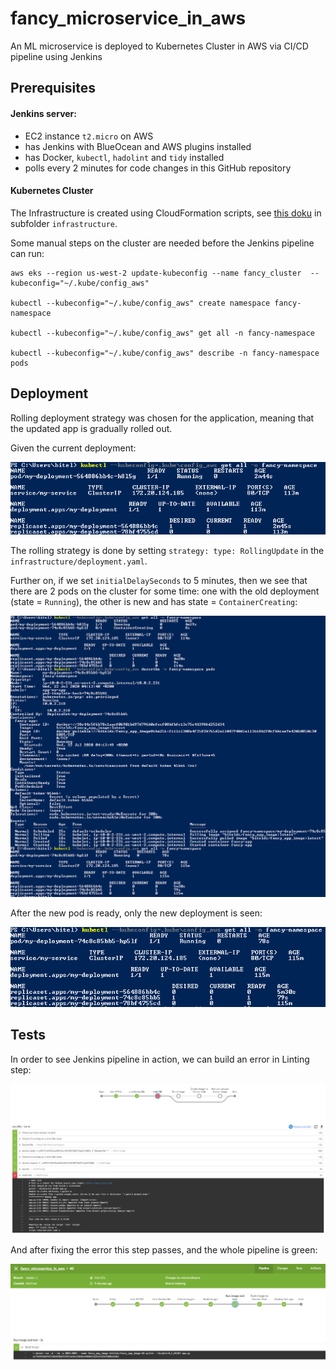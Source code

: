 [//]: # (Image References)

[image1]: infrastructure/images/Deploy_Before.PNG
[image2]: infrastructure/images/Deploy_During.PNG
[image3]: infrastructure/images/Deploy_After.PNG
[image4]: infrastructure/images/Lint_fails.PNG
[image5]: infrastructure/images/Lint_passes.PNG

# fancy_microservice_in_aws

An ML microservice is deployed to Kubernetes Cluster in AWS via CI/CD pipeline using Jenkins


## Prerequisites

#### Jenkins server:

* EC2 instance `t2.micro` on AWS
* has Jenkins with BlueOcean and AWS plugins installed
* has Docker, `kubectl`, `hadolint` and `tidy` installed
* polls every 2 minutes for code changes in this GitHub repository


#### Kubernetes Cluster

The Infrastructure is created using CloudFormation scripts, see [this doku](infrastructure/README.md) in subfolder `infrastructure`.

Some manual steps on the cluster are needed before the Jenkins pipeline can run:

```shell script
aws eks --region us-west-2 update-kubeconfig --name fancy_cluster  --kubeconfig="~/.kube/config_aws"

kubectl --kubeconfig="~/.kube/config_aws" create namespace fancy-namespace

kubectl --kubeconfig="~/.kube/config_aws" get all -n fancy-namespace

kubectl --kubeconfig="~/.kube/config_aws" describe -n fancy-namespace pods
```

## Deployment

Rolling deployment strategy was chosen for the application, meaning that the updated app is gradually rolled out. 

Given the current deployment:

![Deployment][image1]

The rolling strategy is done by setting `strategy: type: RollingUpdate` in the `infrastructure/deployment.yaml`. 

Further on, if we set `initialDelaySeconds` to 5 minutes, then we see that there are 2 pods on the cluster for some time: one with the old deployment (state = `Running`), the other is new and has state = `ContainerCreating`:

![Deployment][image2]

After the new pod is ready, only the new deployment is seen:

![Deployment][image3]

## Tests

In order to see Jenkins pipeline in action, we can build an error in Linting step:

![Deployment][image4]

And after fixing the error this step passes, and the whole pipeline is green:

![Deployment][image5]
